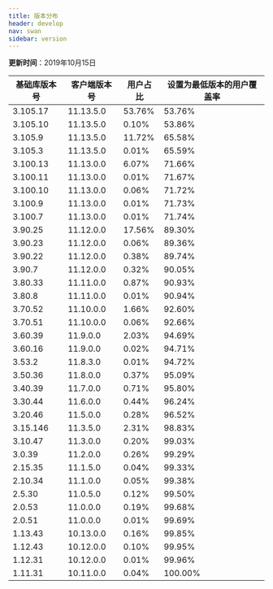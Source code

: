 ```yaml
---
title: 版本分布
header: develop
nav: swan
sidebar: version
---
```

**更新时间**：2019年10月15日

|基础库版本号|客户端版本号|用户占比|设置为最低版本的用户覆盖率|
|---|---|---|---|
|3.105.17|11.13.5.0|53.76%|53.76%|
|3.105.10|11.13.5.0|0.10%|53.86%|
|3.105.9|11.13.5.0|11.72%|65.58%|
|3.105.3|11.13.5.0|0.01%|65.59%|
|3.100.13|11.13.0.0|6.07%|71.66%|
|3.100.11|11.13.0.0|0.01%|71.67%|
|3.100.10|11.13.0.0|0.06%|71.72%|
|3.100.9|11.13.0.0|0.01%|71.73%|
|3.100.7|11.13.0.0|0.01%|71.74%|
|3.90.25|11.12.0.0|17.56%|89.30%|
|3.90.23|11.12.0.0|0.06%|89.36%|
|3.90.22|11.12.0.0|0.38%|89.74%|
|3.90.7|11.12.0.0|0.32%|90.05%|
|3.80.33|11.11.0.0|0.87%|90.93%|
|3.80.8|11.11.0.0|0.01%|90.94%|
|3.70.52|11.10.0.0|1.66%|92.60%|
|3.70.51|11.10.0.0|0.06%|92.66%|
|3.60.39|11.9.0.0|2.03%|94.69%|
|3.60.16|11.9.0.0|0.02%|94.71%|
|3.53.2|11.8.3.0|0.01%|94.72%|
|3.50.36|11.8.0.0|0.37%|95.09%|
|3.40.39|11.7.0.0|0.71%|95.80%|
|3.30.44|11.6.0.0|0.44%|96.24%|
|3.20.46|11.5.0.0|0.28%|96.52%|
|3.15.146|11.3.5.0|2.31%|98.83%|
|3.10.47|11.3.0.0|0.20%|99.03%|
|3.0.39|11.2.0.0|0.26%|99.29%|
|2.15.35|11.1.5.0|0.04%|99.33%|
|2.10.34|11.1.0.0|0.05%|99.38%|
|2.5.30|11.0.5.0|0.12%|99.50%|
|2.0.53|11.0.0.0|0.19%|99.68%|
|2.0.51|11.0.0.0|0.01%|99.69%|
|1.13.43|10.13.0.0|0.16%|99.85%|
|1.12.43|10.12.0.0|0.10%|99.95%|
|1.12.31|10.12.0.0|0.01%|99.96%|
|1.11.31|10.11.0.0|0.04%|100.00%|